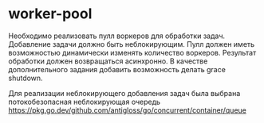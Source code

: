 # worker-pool

Необходимо реализовать пулл воркеров для обработки задач. Добавление задачи должно быть неблокирующим.
Пулл должен иметь возможностью динамически изменять количество воркеров. Результат обработки должен возвращаться асинхронно.
В качестве дополнительного задания добавить возможность делать grace shutdown.

Для реализации неблокирующего добавления задач была выбрана потокобезопасная неблокирующая очередь
https://pkg.go.dev/github.com/antigloss/go/concurrent/container/queue
